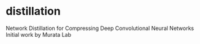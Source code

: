 # distillation

Network Distillation for Compressing Deep Convolutional Neural Networks
Initial work by Murata Lab
